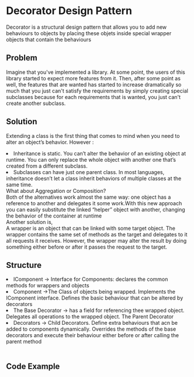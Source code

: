 # Decorator Design Pattern
Decorator is a structural design pattern that allows you to add new behaviours to objects by placing these objets inside special wrapper objects that contain the behaviours
## Problem
Imagine that you've implemented a library. At some point, the users of this library started to expect more features from it. Then, after some point as well, the features that are wanted has started to increase dramatically so much that you just can't satisfy the requirements by simply creating special subclasses because for each requirements that is wanted, you just can't create another subclass.
## Solution
Extending a class is the first thing that comes to mind when you need to alter an object’s behavior. However : <br/>
<li>Inheritance is static. You can’t alter the behavior of an existing object at runtime. You can only replace the whole object with another one that’s created from a different subclass.</li>
<li>Subclasses can have just one parent class. In most languages, inheritance doesn’t let a class inherit behaviors of multiple classes at the same time.</l,> <br/>
What about  Aggregation or Composition? <br/>
Both of the alternatives work almost the same way: one object has a reference to another and delegates it some work.With this new approach you can easily substitute the linked “helper” object with another, changing the behavior of the container at runtime <br/>
Another solution is, <br/>
A wrapper is an object that can be linked with some target object. The wrapper contains the same set of methods as the target and delegates to it all requests it receives. However, the wrapper may alter the result by doing something either before or after it passes the request to the target. <br/>

## Structure
<li> IComponent -> Interface for Components: declares the common methods for wrappers and objects </li>
<li> Component ->The Class of objects being wrapped. Implements the IComponent interface. Defines the basic behaviour that can be altered by decorators </li>
<li> The Base Decorator -> has a field for referencing thee wrapped object. Delegates all operations to the wrapped object. The Parent Decorator</li>
<li> Decorators -> Child Decorators. Define extra behaviours that acn be added to components dynamically. Overrides  the methods of the base decorators and execute their behaviour either before or after calling the parent method </li> <br/>

## Code Example
